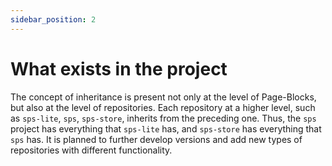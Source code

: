 ```yaml
---
sidebar_position: 2
---
```


# What exists in the project

The concept of inheritance is present not only at the level of Page-Blocks, but also at the level of repositories. Each repository at a higher level, such as `sps-lite`, `sps`, `sps-store`, inherits from the preceding one. Thus, the `sps` project has everything that `sps-lite` has, and `sps-store` has everything that `sps` has. It is planned to further develop versions and add new types of repositories with different functionality.
